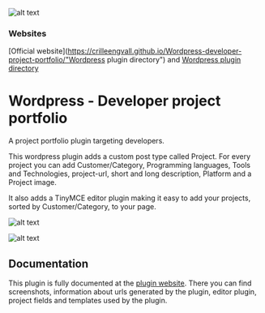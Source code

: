 

![alt text](https://raw.githubusercontent.com/crilleengvall/Wordpress-developer-project-portfolio/gh-pages/images/logo.png "Logo")

### Websites
[Official website](https://crilleengvall.github.io/Wordpress-developer-project-portfolio/"Wordpress plugin directory") and
[Wordpress plugin directory](https://wordpress.org/plugins/developer-project-portfolio/ "Wordpress plugin directory")


# Wordpress - Developer project portfolio
A project portfolio plugin targeting developers.

This wordpress plugin adds a custom post type called Project. For every project you can add Customer/Category, Programming languages, Tools and Technologies, project-url, short and long description, Platform and a Project image.

It also adds a TinyMCE editor plugin making it easy to add your projects, sorted by Customer/Category, to your page.


![alt text](https://raw.githubusercontent.com/crilleengvall/Wordpress-developer-project-portfolio/gh-pages/images/screenshots/project-public-list.png "Public screenshot")

![alt text](https://raw.githubusercontent.com/crilleengvall/Wordpress-developer-project-portfolio/gh-pages/images/screenshots/project-detail.png "Project detail view screenshot")

## Documentation
This plugin is fully documented at the [plugin website](https://crilleengvall.github.io/Wordpress-developer-project-portfolio/ "Plugin website"). There you can find screenshots, information about urls generated by the plugin, editor plugin, project fields and templates used by the plugin.
